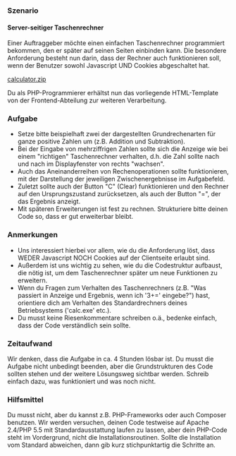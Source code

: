 
### Szenario

#### Server-seitiger Taschenrechner

Einer Auftraggeber möchte einen einfachen Taschenrechner programmiert bekommen, den er später auf seinen Seiten einbinden kann. Die besondere Anforderung besteht nun darin, dass der Rechner auch funktionieren soll, wenn der Benutzer sowohl Javascript UND Cookies abgeschaltet hat.

[calculator.zip](calculator.zip)

Du als PHP-Programmierer erhältst nun das vorliegende HTML-Template von der Frontend-Abteilung zur weiteren Verarbeitung.

### Aufgabe

- Setze bitte beispielhaft zwei der dargestellten Grundrechenarten für ganze positive Zahlen um (z.B. Addition und Subtraktion). 
- Bei der Eingabe von mehrziffrigen Zahlen sollte sich die Anzeige wie bei einem "richtigen" Taschenrechner verhalten, d.h. die Zahl sollte nach und nach im Displayfenster von rechts "wachsen".
- Auch das Aneinanderreihen von Rechenoperationen sollte funktionieren, mit der Darstellung der jeweiligen Zwischenergebnisse im Aufgabefeld. 
- Zuletzt sollte auch der Button "C" (Clear) funktionieren und den Rechner auf den Ursprungszustand zurücksetzen, als auch der Button "=", der das Ergebnis anzeigt.
- Mit späteren Erweiterungen ist fest zu rechnen. Strukturiere bitte deinen Code so, dass er gut erweiterbar bleibt.

### Anmerkungen

- Uns interessiert hierbei vor allem, wie du die Anforderung löst, dass WEDER Javascript NOCH Cookies auf der Clientseite erlaubt sind. 
- Außerdem ist uns wichtig zu sehen, wie du die Codestruktur aufbaust, die nötig ist, um dem Taschenrechner später um neue Funktionen zu erweitern.
- Wenn du Fragen zum Verhalten des Taschenrechners (z.B. "Was passiert in Anzeige und Ergebnis, wenn ich '3+=' eingebe?") hast, orientiere dich am Verhalten des Standardrechners deines Betriebsystems ('calc.exe' etc.).
- Du musst keine Riesenkommentare schreiben o.ä., bedenke einfach, dass der Code verständlich sein sollte.

### Zeitaufwand

Wir denken, dass die Aufgabe in ca. 4 Stunden lösbar ist. Du musst die Aufgabe nicht unbedingt beenden, aber die Grundstrukturen des Code sollten stehen und der weitere Lösungsweg sichtbar werden. Schreib einfach dazu, was funktioniert und was noch nicht.

### Hilfsmittel

Du musst nicht, aber du kannst z.B. PHP-Frameworks oder auch Composer benutzen. Wir werden versuchen, deinen Code testweise auf Apache 2.4/PHP 5.5 mit Standardausstattung laufen zu lassen, aber dein PHP-Code steht im Vordergrund, nicht die Installationsroutinen. Sollte die Installation vom Standard abweichen, dann gib kurz stichpunktartig die Schritte an.

